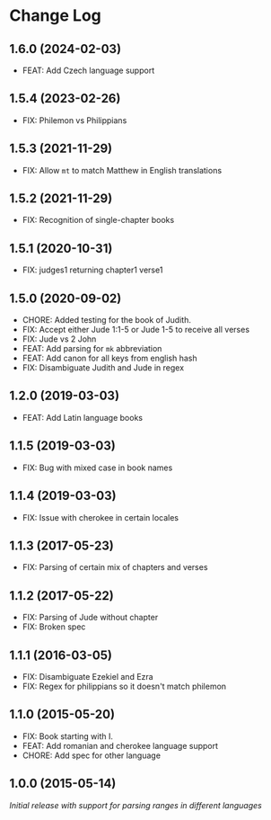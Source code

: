 # Change Log

## 1.6.0 (2024-02-03)

- FEAT: Add Czech language support

## 1.5.4 (2023-02-26)

- FIX: Philemon vs Philippians

## 1.5.3 (2021-11-29)

- FIX: Allow `mt` to match Matthew in English translations

## 1.5.2 (2021-11-29)

- FIX: Recognition of single-chapter books

## 1.5.1 (2020-10-31)

- FIX: judges1 returning chapter1 verse1

## 1.5.0 (2020-09-02)

- CHORE: Added testing for the book of Judith.
- FIX: Accept either Jude 1:1-5 or Jude 1-5 to receive all verses
- FIX: Jude vs 2 John
- FEAT: Add parsing for `mk` abbreviation
- FEAT: Add canon for all keys from english hash
- FIX: Disambiguate Judith and Jude in regex

## 1.2.0 (2019-03-03)

- FEAT: Add Latin language books

## 1.1.5 (2019-03-03)

- FIX: Bug with mixed case in book names

## 1.1.4 (2019-03-03)

- FIX: Issue with cherokee in certain locales

## 1.1.3 (2017-05-23)

- FIX: Parsing of certain mix of chapters and verses

## 1.1.2 (2017-05-22)

- FIX: Parsing of Jude without chapter
- FIX: Broken spec

## 1.1.1 (2016-03-05)

- FIX: Disambiguate Ezekiel and Ezra
- FIX: Regex for philippians so it doesn't match philemon

## 1.1.0 (2015-05-20)

- FIX: Book starting with I.
- FEAT: Add romanian and cherokee language support
- CHORE: Add spec for other language

## 1.0.0 (2015-05-14)

*Initial release with support for parsing ranges in different languages*
